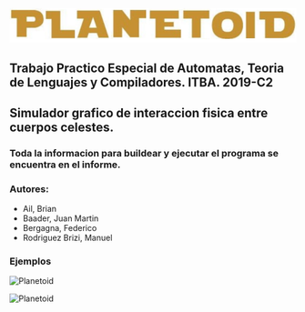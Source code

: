 ![Planetoid](imgs/planetoid.png)

## Trabajo Practico Especial de Automatas, Teoria de Lenguajes y Compiladores. ITBA. 2019-C2 
## Simulador grafico de interaccion fisica entre cuerpos celestes.</br>

### Toda la informacion para buildear y ejecutar el programa se encuentra en el informe.
  
### Autores: 
- Ail, Brian
- Baader, Juan Martin
- Bergagna, Federico
- Rodriguez Brizi, Manuel

### Ejemplos

![Planetoid](imgs/ejemplo1.jpeg)

![Planetoid](imgs/ejemplo2.jpeg)